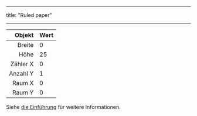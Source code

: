 - - -
title: "Ruled paper"
- - -

|   Objekt | Wert |
| --------:|:---- |
|   Breite | 0    |
|     Höhe | 25   |
| Zähler X | 0    |
| Anzahl Y | 1    |
|   Raum X | 0    |
|   Raum Y | 0    |

Siehe [die Einführung](intro) für weitere Informationen.
